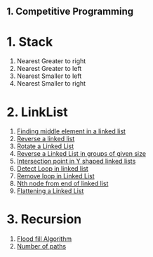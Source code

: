 ## 1. Competitive Programming
   # 1. Stack
   1. Nearest Greater to right<br>
   2. Nearest Greater to left<br>
   3. Nearest Smaller to left<br>
   4. Nearest Smaller to right<br>
   # 2. LinkList
   1. [Finding middle element in a linked list](https://practice.geeksforgeeks.org/problems/finding-middle-element-in-a-linked-list/1)<br>
   2. [Reverse a linked list](https://practice.geeksforgeeks.org/problems/reverse-a-linked-list/1)<br>
   3. [Rotate a Linked List](https://practice.geeksforgeeks.org/problems/rotate-a-linked-list/1)<br>
   4. [Reverse a Linked List in groups of given size](https://practice.geeksforgeeks.org/problems/reverse-a-linked-list-in-groups-of-given-size/1)<br>
   5. [Intersection point in Y shaped linked lists](https://practice.geeksforgeeks.org/problems/intersection-point-in-y-shapped-linked-lists/1/)<br>
   6. [Detect Loop in linked list](https://practice.geeksforgeeks.org/problems/detect-loop-in-linked-list/1)<br>
   7. [Remove loop in Linked List](https://practice.geeksforgeeks.org/problems/remove-loop-in-linked-list/1)<br>
   8. [Nth node from end of linked list](https://practice.geeksforgeeks.org/problems/nth-node-from-end-of-linked-list/1)<br>
   9. [Flattening a Linked List](https://practice.geeksforgeeks.org/problems/flattening-a-linked-list/1)<br>
   
   # 3. Recursion
   1. [Flood fill Algorithm](https://practice.geeksforgeeks.org/problems/flood-fill-algorithm1856/1)
   2. [Number of paths](https://practice.geeksforgeeks.org/problems/number-of-paths0926/1)
